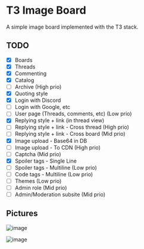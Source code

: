 # T3 Image Board

A simple image board implemented with the T3 stack. 

## TODO

- [x] Boards
- [x] Threads
- [x] Commenting
- [x] Catalog
- [ ] Archive (High prio)
- [x] Quoting style
- [x] Login with Discord
- [ ] Login with Google, etc
- [ ] User page (Threads, comments, etc) (Low prio)
- [x] Replying style + link (in thread view)
- [ ] Replying style + link - Cross thread (High prio)
- [ ] Replying style + link - Cross board (Mid prio)
- [x] Image upload - Base64 in DB
- [ ] Image upload - To CDN (High prio)
- [ ] Captcha (Mid prio)
- [x] Spoiler tags - Single Line
- [ ] Spoiler tags - Multiline (Low prio)
- [ ] Code tags - Multiline (Low prio)
- [ ] Themes (Low prio)
- [ ] Admin role (Mid prio)
- [ ] Admin/Moderation subsite (Mid prio)

## Pictures

![image](https://user-images.githubusercontent.com/13174664/204098795-27f867fd-acf0-4df8-8b0f-90fa36b9f5f4.png)

![image](https://user-images.githubusercontent.com/13174664/204098805-5429c9bc-bb6c-4d28-91e1-a4cfe8c4ecd8.png)
